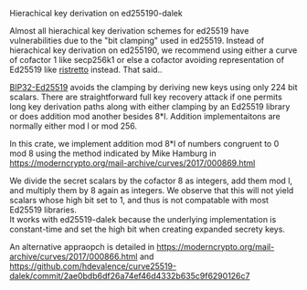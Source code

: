 
Hierachical key derivation on ed255190-dalek

Almost all hierachical key derivation schemes for ed25519 have
vulnerabilities due to the "bit clamping" used in ed25519.
Instead of hierachical key derivation on ed255190, we recommend
using either a curve of cofactor 1 like secp256k1 or else
a cofactor avoiding representation of Ed25519 like
[ristretto](https://ristretto.group/) instead.  That said..

[BIP32-Ed25519](https://cardanolaunch.com/assets/Ed25519_BIP.pdf)
avoids the clamping by deriving new keys using only 224 bit scalars.
There are straightforward full key recovery attack if one permits
long key derivation paths along with either clamping by an Ed25519
library or does addition mod another besides 8*l.  Addition
implementaitons are normally either mod l or mod 256.

In this crate, we implement addition mod 8*l of numbers congruent
to 0 mod 8 using the method indicated by Mike Hamburg in
https://moderncrypto.org/mail-archive/curves/2017/000869.html

We divide the secret scalars by the cofactor 8 as integers,
add them mod l, and multiply them by 8 again as integers. 
We observe that this will not yield scalars whose high bit set to 1,
and thus is not compatable with most Ed25519 libraries.  
It works with ed25519-dalek because the underlying implementation is
constant-time and set the high bit when creating expanded secrety keys.

An alternative appraopch is detailed in https://moderncrypto.org/mail-archive/curves/2017/000866.html and https://github.com/hdevalence/curve25519-dalek/commit/2ae0bdb6df26a74ef46d4332b635c9f6290126c7


